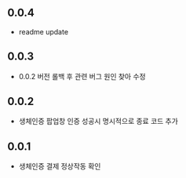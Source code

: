 ## 0.0.4

* readme update 

## 0.0.3

* 0.0.2 버전 롤백 후 관련 버그 원인 찾아 수정 

## 0.0.2

* 생체인증 팝업창 인증 성공시 명시적으로 종료 코드 추가 

## 0.0.1

* 생체인증 결제 정상작동 확인 

